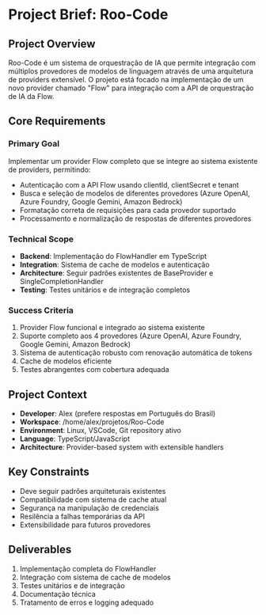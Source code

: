 # Project Brief: Roo-Code

## Project Overview
Roo-Code é um sistema de orquestração de IA que permite integração com múltiplos provedores de modelos de linguagem através de uma arquitetura de providers extensível. O projeto está focado na implementação de um novo provider chamado "Flow" para integração com a API de orquestração de IA da Flow.

## Core Requirements

### Primary Goal
Implementar um provider Flow completo que se integre ao sistema existente de providers, permitindo:
- Autenticação com a API Flow usando clientId, clientSecret e tenant
- Busca e seleção de modelos de diferentes provedores (Azure OpenAI, Azure Foundry, Google Gemini, Amazon Bedrock)
- Formatação correta de requisições para cada provedor suportado
- Processamento e normalização de respostas de diferentes provedores

### Technical Scope
- **Backend**: Implementação do FlowHandler em TypeScript
- **Integration**: Sistema de cache de modelos e autenticação
- **Architecture**: Seguir padrões existentes de BaseProvider e SingleCompletionHandler
- **Testing**: Testes unitários e de integração completos

### Success Criteria
1. Provider Flow funcional e integrado ao sistema existente
2. Suporte completo aos 4 provedores (Azure OpenAI, Azure Foundry, Google Gemini, Amazon Bedrock)
3. Sistema de autenticação robusto com renovação automática de tokens
4. Cache de modelos eficiente
5. Testes abrangentes com cobertura adequada

## Project Context
- **Developer**: Alex (prefere respostas em Português do Brasil)
- **Workspace**: /home/alex/projetos/Roo-Code
- **Environment**: Linux, VSCode, Git repository ativo
- **Language**: TypeScript/JavaScript
- **Architecture**: Provider-based system with extensible handlers

## Key Constraints
- Deve seguir padrões arquiteturais existentes
- Compatibilidade com sistema de cache atual
- Segurança na manipulação de credenciais
- Resilência a falhas temporárias da API
- Extensibilidade para futuros provedores

## Deliverables
1. Implementação completa do FlowHandler
2. Integração com sistema de cache de modelos
3. Testes unitários e de integração
4. Documentação técnica
5. Tratamento de erros e logging adequado
